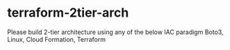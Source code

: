 # terraform-2tier-arch
Please build 2-tier architecture using any of the below IAC paradigm
Boto3, Linux, Cloud Formation, Terraform
